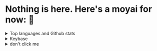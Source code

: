 # Nothing is here. Here's a moyai for now: :moyai:
<details>
  <summary>Top languages and Github stats</summary>
  
  ![either your browser broke or github broke](https://github-readme-stats.vercel.app/api?username=sourTaste000&theme=vue&count_private=true&include_all_commits=true)  
  ![either your browser broke or github broke](https://github-readme-stats.vercel.app/api/top-langs/?username=sourTaste000&layout=compact&theme=vue)
</details>
<details>
  <summary>Keybase</summary>

### Keybase proof

I hereby claim:

  * I am sourTaste000 on github.
  * I am sourtaste000 (https://keybase.io/sourtaste000) on keybase.
  * I have a public key whose fingerprint is DDA3 4C21 B2F0 0BA8 F008  FCE9 8EFB CFED 2901 0EFD

To claim this, I am signing this object:

```json
{
  "body": {
    "key": {
      "eldest_kid": "01013fb4717fff27fa9afb7ce40601649285a4f0042f90502953d76ff3234c231e570a",
      "fingerprint": "dda34c21b2f00ba8f008fce98efbcfed29010efd",
      "host": "keybase.io",
      "key_id": "8efbcfed29010efd",
      "kid": "01013fb4717fff27fa9afb7ce40601649285a4f0042f90502953d76ff3234c231e570a",
      "uid": "16983795d54e37e8e8b9122320159919",
      "username": "sourtaste000"
    },
    "service": {
      "name": "github",
      "username": "sourTaste000"
    },
    "type": "web_service_binding",
    "version": 1
  },
  "ctime": 1600553801,
  "expire_in": 157680000,
  "prev": "164aedd73270e0d21287d0d24ed0edee2997ffc7a14b38c998f9b7449bbeb347",
  "seqno": 3,
  "tag": "signature"
}
```

with the key [DDA3 4C21 B2F0 0BA8 F008  FCE9 8EFB CFED 2901 0EFD](https://keybase.io/sourtaste000), yielding the signature:

```
-----BEGIN PGP MESSAGE-----

owGtUn9MG2UYbmmrDAoMF4FlEOipEQzO73717hgYUSfKHGHT8aNR6l3vu+4ErqXX
wqBFY6YyprQOJsl0wNjMpEJFEWQMGBER3BhZsmzMhaH+gTEIY6hMEtiGV7IlJvqn
/3xvvvd9nud93jfvBxEaVajau3rheoo68rZ6fJZTmYX9uW6Es/GVSJobKYbrAZbw
UHaai0UeSUMAClBc4AgKpQRBwCiBZViBoyyQAEaAGgkGo0mWEAAgMIEBJMAYEucp
oyDgGE5YMByFJAVYJBURRMkKHXaHKDkVWZ5ng2WUwxQqx9LKSwsWyNBQ4CwC5DFG
aQwFXiHutclBhmKOY2W4VbQpOeVjXrf3H/j/2bdrXQ41MjROMSRPEhCnIA1pjkEx
DMcASjIMygSBMnRIbClU0LLN5XCyshMCAJDqVESplIsWGFzuXYRVdO51cf9mvfwP
lrPSHkxXQM58V8DMiRKv7FHhlUOHLNokJA1VkBanGFRAjQCQJE4DNBWB++yiA5rF
IIKkjLSiCVIRuwOWr09DsJDnCygcowAEPIZiNMUrkYA8gDyEGMMoa7NQLEpwOG1h
GFpgOIogGI6DHE5QSHCmMsmGpOGKT9YadC9aJdbpckCkOqw2BNeq1KGqhBiDdvrE
i4auxfC2xdBbs/duTxcSPDxV2IaN9zJPrEatwWuXPOcmena6UhpnnV156VGPTsD4
io98I6BIHSJk95nuHCqUW4TKTQNyWTvR+sq7FStt3ec0upzVVWjPv/nqkYJ8/ZSX
7D2ZPTC168jPXZ7Fx3u+dceYwBdmfNCekb45cKEo9M4mqH3yk+ISoWNqYddjKwti
wJEpBVwRGfOk7fRQ1Wh7on8i47Pqz4cLmh8pbfZ0JGk83f6xh8Qz6YbUg+jwbP1h
VVud1DGqO1qfezG7cZshcqcq6Y/dZfHWoffOHpj862H39eZjTf5SZvC33geMx94/
VZzb4H8nVm1dsn09r1XpB11LEZo53fTpZ4S42IaruuTYmgPRu8fQXP7D10f/PL9t
S6O3t920Je2SlP5T4IZU+PzG2pqog1De8+u+w6HHw3t27B/dszn/uy/L8NnOH1M0
DfbByfSzwo1lr7esv6o7cfnmcfVLvhfm+sf8nVXmOq1/ZEbvyJq+rCc/9QyPVy08
12ryrVy5PHA1c6mP+sEXnbeYC+nGqStFSOtbD953sa5P/wYyHj/d2e9vea0lgBQH
njVs1dUX8nFPH8oxxrTSloowt+/kU6bknPnRhGulWYYdcaBamisM/33V3VueaWi6
Vfv2pG7m6NpXt0t8EQlJ33xvqh7RJ27I+rgg+UxeDb/s0tTI2vP3R/3y5vbJplNr
nqGxbkNYtDXyhHfmbw==
=F06p
-----END PGP MESSAGE-----

```

And finally, I am proving ownership of the github account by posting this as a gist.

### My publicly-auditable identity:

https://keybase.io/sourtaste000

### From the command line:

Consider the [keybase command line program](https://keybase.io/download).

```bash
# look me up
keybase id sourtaste000
```
</details>
<details>
  <summary>don't click me</summary>
  
  :moyai: i told you to don't click me
</details>
